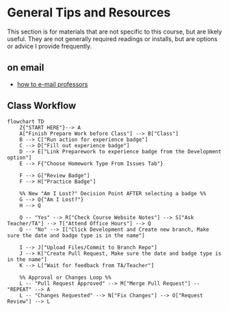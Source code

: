 # General Tips and Resources

This section is for materials that are not specific to this course, but are likely useful. They are not generally required readings or installs, but are options or advice I provide frequently.

## on email

- [how to e-mail professors](https://insidehighered.com/views/2015/04/16/advice-students-so-they-dont-sound-silly-emails-essay)

## Class Workflow
```{mermaid}
flowchart TD
    Z{"START HERE"}--> A
    A["Finish Prepare Work before Class"] --> B["Class"]
    B --> C["Run action for experience badge"]
    C --> D["Fill out experience badge"]
    D --> E["Link Preparework to experience badge from the Development option"]
    E --> F{"Choose Homework Type From Issues Tab"}

    F --> G["Review Badge"]
    F --> H["Practice Badge"]

    %% New "Am I Lost?" Decision Point AFTER selecting a badge %%
    G --> Q{"Am I Lost?"}
    H --> Q

    Q -- "Yes" --> R["Check Course Website Notes"] --> S["Ask Teacher/TA"] --> T["Attend Office Hours"] --> Q
    Q -- "No" --> I["Click Development and Create new branch, Make sure the date and badge type is in the name"]

    I --> J["Upload Files/Commit to Branch Repo"]
    J --> K["Create Pull Request, Make sure the date and badge type is in the name"]
    K --> L["Wait for feedback from TA/Teacher"]

    %% Approval or Changes Loop %%
    L -- "Pull Request Approved" --> M["Merge Pull Request"] -- "REPEAT" --> A
    L -- "Changes Requested" --> N["Fix Changes"] --> O["Request Review"] --> L
```
